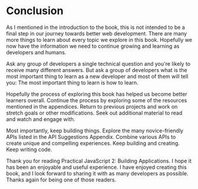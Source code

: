 # Conclusion
As I mentioned in the introduction to the book, this is not intended to be a final step in our journey towards better web development. There are many more things to learn about every topic we explore in this book. Hopefully we now have the information we need to continue growing and learning as developers and humans. 

Ask any group of developers a single technical question and you're likely to receive many different answers. But ask a group of developers what is the most important thing to learn as a new developer and most of them will tell you: The most important thing to learn is how to learn. 

Hopefully the process of exploring this book has helped us become better learners overall. Continue the process by exploring some of the resources mentioned in the appendices. Return to previous projects and work on stretch goals or other modifications. Seek out additional material to read and watch and engage with.

Most importantly, keep building things. Explore the many novice-friendly APIs listed in the API Suggestions Appendix. Combine various APIs to create unique and compelling experiences. Keep building and creating. Keep writing code.

Thank you for reading Practical JavaScript 2: Building Applications. I hope it has been an enjoyable and useful experience. I have enjoyed creating this book, and I look forward to sharing it with as many developers as possible. Thanks again for being one of those readers.

